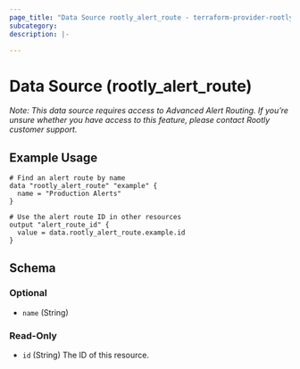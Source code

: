 ```yaml
---
page_title: "Data Source rootly_alert_route - terraform-provider-rootly"
subcategory:
description: |-

---
```


# Data Source (rootly_alert_route)

*Note: This data source requires access to Advanced Alert Routing. If you’re unsure whether you have access to this feature, please contact Rootly customer support.*




## Example Usage

```shell
# Find an alert route by name
data "rootly_alert_route" "example" {
  name = "Production Alerts"
}

# Use the alert route ID in other resources
output "alert_route_id" {
  value = data.rootly_alert_route.example.id
}
```


<!-- schema generated by tfplugindocs -->
## Schema

### Optional

- `name` (String)

### Read-Only

- `id` (String) The ID of this resource.
